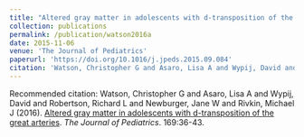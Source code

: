 ```yaml
---
title: "Altered gray matter in adolescents with d-transposition of the great arteries"
collection: publications
permalink: /publication/watson2016a
date: 2015-11-06
venue: 'The Journal of Pediatrics'
paperurl: 'https://doi.org/10.1016/j.jpeds.2015.09.084'
citation: 'Watson, Christopher G and Asaro, Lisa A and Wypij, David and Robertson, Richard L and Newburger, Jane W and Rivkin, Michael J (2016). <u>Altered gray matter in adolescents with d-transposition of the great arteries</u>. <i>The Journal of Pediatrics</i>. 169:36-43.'
---
```

Recommended citation: Watson, Christopher G and Asaro, Lisa A and Wypij, David and Robertson, Richard L and Newburger, Jane W and Rivkin, Michael J (2016). <u>Altered gray matter in adolescents with d-transposition of the great arteries</u>. <i>The Journal of Pediatrics</i>. 169:36-43.